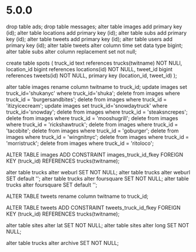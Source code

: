 # 5.0.0

drop table ads;
drop table messages;
alter table images add primary key (id);
alter table locations add primary key (id);
alter table subs add primary key (id);
alter table tweets add primary key (id);
alter table users add primary key (id);
alter table tweets alter column time set data type bigint;
alter table subs alter column replacement set not null;

create table spots (
truck_id text references trucks(twitname) NOT NULl,
location_id bigint references locations(id) NOT NULL,
tweet_id bigint references tweets(id) NOT NULL,
primary key (location_id, tweet_id)
);

alter table images rename column twitname to truck_id;
update images set truck_id='shukanyc' where truck_id='shuka';
delete from images where truck_id = 'burgersandbites';
delete from images where truck_id = 'itizyicecream';
update images set truck_id='snowdaytruck' where truck_id='snowday';
delete from images where truck_id = 'steaksncrepes';
delete from images where truck_id = 'mooshugrill';
delete from images where truck_id = 'rickshawtruck';
delete from images where truck_id = 'tacobite';
delete from images where truck_id = 'goburger';
delete from images where truck_id = 'wingnitnyc';
delete from images where truck_id = 'morristruck';
delete from images where truck_id = 'ritoloco';

ALTER TABLE images
ADD CONSTRAINT images_truck_id_fkey
FOREIGN KEY (truck_id)
REFERENCES trucks(twitname);

alter table trucks alter weburl SET NOT NULL;
alter table trucks alter weburl SET default '';
alter table trucks alter foursquare SET NOT NULL;
alter table trucks alter foursquare SET default '';

ALTER TABLE tweets rename column twitname to truck_id;

ALTER TABLE tweets
ADD CONSTRAINT tweets_truck_id_fkey
FOREIGN KEY (truck_id)
REFERENCES trucks(twitname);

alter table sites alter lat SET NOT NULL;
alter table sites alter long SET NOT NULL;

alter table trucks alter archive SET NOT NULL;
